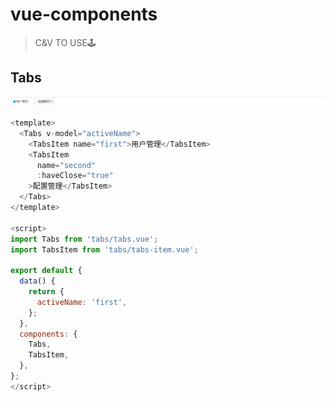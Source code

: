 # vue-components

> C&amp;V TO USE🕹

## Tabs

![](./README_IMAGE/tabs.png)

```javascript
<template>
  <Tabs v-model="activeName">
    <TabsItem name="first">用户管理</TabsItem>
    <TabsItem
      name="second"
      :haveClose="true"
    >配置管理</TabsItem>
  </Tabs>
</template>

<script>
import Tabs from 'tabs/tabs.vue';
import TabsItem from 'tabs/tabs-item.vue';

export default {
  data() {
    return {
      activeName: 'first',
    };
  },
  components: {
    Tabs,
    TabsItem,
  },
};
</script>
```